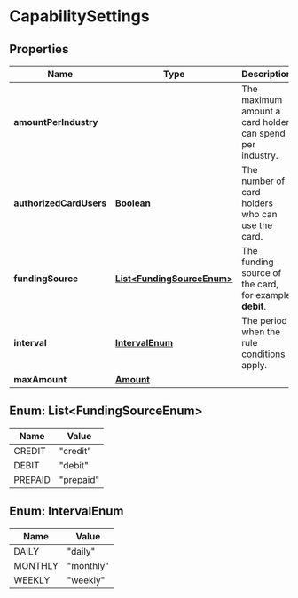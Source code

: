 

# CapabilitySettings


## Properties

| Name | Type | Description | Notes |
|------------ | ------------- | ------------- | -------------|
|**amountPerIndustry** |  | The maximum amount a card holder can spend per industry. |  [optional] |
|**authorizedCardUsers** | **Boolean** | The number of card holders who can use the card. |  [optional] |
|**fundingSource** | [**List&lt;FundingSourceEnum&gt;**](#List&lt;FundingSourceEnum&gt;) | The funding source of the card, for example **debit**. |  [optional] |
|**interval** | [**IntervalEnum**](#IntervalEnum) | The period when the rule conditions apply. |  [optional] |
|**maxAmount** | [**Amount**](Amount.md) |  |  [optional] |



## Enum: List&lt;FundingSourceEnum&gt;

| Name | Value |
|---- | -----|
| CREDIT | &quot;credit&quot; |
| DEBIT | &quot;debit&quot; |
| PREPAID | &quot;prepaid&quot; |



## Enum: IntervalEnum

| Name | Value |
|---- | -----|
| DAILY | &quot;daily&quot; |
| MONTHLY | &quot;monthly&quot; |
| WEEKLY | &quot;weekly&quot; |



